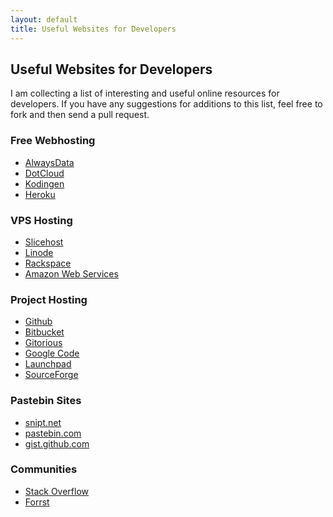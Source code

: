 ```yaml
---
layout: default
title: Useful Websites for Developers
---
```


## Useful Websites for Developers

I am collecting a list of interesting and useful online resources for developers. 
If you have any suggestions for additions to this list, feel free to fork and
then send a pull request.

### Free Webhosting
* [AlwaysData](http://alwaysdata.com)
* [DotCloud](http://dotcloud.com)
* [Kodingen](http://kodingen.com)
* [Heroku](http://heroku.com)

### VPS Hosting
* [Slicehost](http://slicehost.com)
* [Linode](http://linode.com)
* [Rackspace](http://rackspace.com)
* [Amazon Web Services](http://aws.amazon.com)

### Project Hosting
* [Github](https://github.com)
* [Bitbucket](http://bitbucket.org)
* [Gitorious](http://gitorious.org)
* [Google Code](http://code.google.com)
* [Launchpad](http://launchpad.net)
* [SourceForge](http://sourceforge.net)

### Pastebin Sites
* [snipt.net](http://snipt.net)
* [pastebin.com](http://pastebin.com)
* [gist.github.com](http://gist.github.com)

### Communities
* [Stack Overflow](http://stackoverflow.com)
* [Forrst](http://forrst.com)
